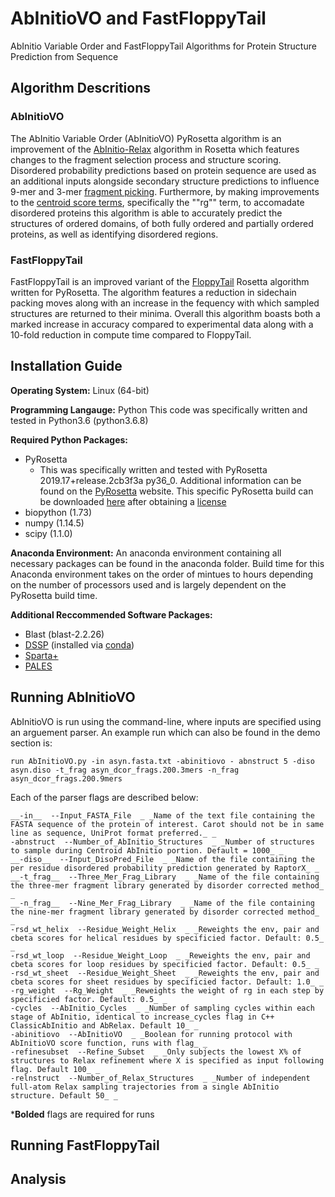# AbInitioVO and FastFloppyTail
 AbInitio Variable Order and FastFloppyTail Algorithms for Protein Structure Prediction from Sequence

## Algorithm Descritions
### AbInitioVO
The AbInitio Variable Order (AbInitioVO) PyRosetta algorithm is an improvement of the [AbInitio-Relax](https://www.rosettacommons.org/docs/latest/application_documentation/structure_prediction/abinitio-relax)
algorithm in Rosetta which features changes to the fragment selection process and structure scoring. Disordered probability predictions based on protein sequence are used as an additional inputs alongside secondary
structure predictions to influence 9-mer and 3-mer [fragment picking](https://www.rosettacommons.org/docs/latest/application_documentation/utilities/app-fragment-picker). Furthermore, by making improvements to the 
[centroid score terms](https://www.rosettacommons.org/docs/latest/rosetta_basics/scoring/centroid-score-terms), specifically the ""rg"" term, to accomadate disordered proteins this algorithm is able to accurately 
predict the structures of ordered domains, of both fully ordered and partially ordered proteins, as well as identifying disordered regions.

### FastFloppyTail
FastFloppyTail is an improved variant of the [FloppyTail](https://www.rosettacommons.org/docs/latest/application_documentation/structure_prediction/floppy-tail) Rosetta algorithm written for PyRosetta. The algorithm features 
a reduction in sidechain packing moves along with an increase in the fequency with which sampled structures are returned to their minima. Overall this algorithm boasts both a marked increase in accuracy compared to experimental 
data along with a 10-fold reduction in compute time compared to FloppyTail.

## Installation Guide
__Operating System:__ Linux (64-bit)

__Programming Langauge:__ Python
This code was specifically written and tested in Python3.6 (python3.6.8)
	
__Required Python Packages:__
- PyRosetta
	- This was specifically written and tested with PyRosetta 2019.17+release.2cb3f3a py36_0. Additional information can be found on the [PyRosetta](http://www.pyrosetta.org/) website. This specific PyRosetta build can be downloaded [here](http://www.pyrosetta.org/dow) after obtaining a [license](https://els.comotion.uw.edu/express_license_technologies/pyrosetta)
- biopython (1.73)
- numpy (1.14.5)
- scipy (1.1.0)

__Anaconda Environment:__
An anaconda environment containing all necessary packages can be found in the anaconda folder. Build time for this Anaconda environment takes on the order of mintues to hours depending on the number of processors used and is largely dependent on the PyRosetta build time.

__Additional Reccommended Software Packages:__
- Blast (blast-2.2.26)
- [DSSP](https://swift.cmbi.umcn.nl/gv/dssp/) (installed via [conda](https://anaconda.org/salilab/dssp)) 
- [Sparta+](https://spin.niddk.nih.gov/bax/software/SPARTA+/)
- [PALES](https://www3.mpibpc.mpg.de/groups/zweckstetter/_links/software_pales.htm#HuP)

## Running AbInitioVO
AbInitioVO is run using the command-line, where inputs are specified using an arguement parser. An example run which can also be found in the demo section is:
```
run AbInitioVO.py -in asyn.fasta.txt -abinitiovo - abnstruct 5 -diso asyn.diso -t_frag asyn_dcor_frags.200.3mers -n_frag asyn_dcor_frags.200.9mers
```
Each of the parser flags are described below:
```
__-in__  --Input_FASTA_File  _ _Name of the text file containing the FASTA sequence of the protein of interest. Carot should not be in same line as sequence, UniProt format preferred._ _
-abnstruct  --Number_of_AbInitio_Structures  _ _Number of structures to sample during Centroid AbInitio portion. Default = 1000_ _
__-diso__  --Input_DisoPred_File  _ _Name of the file containing the per residue disordered probability prediction generated by RaptorX_ _
__-t_frag__  --Three_Mer_Frag_Library  _ _Name of the file containing the three-mer fragment library generated by disorder corrected method_ _
__-n_frag__  --Nine_Mer_Frag_Library  _ _Name of the file containing the nine-mer fragment library generated by disorder corrected method_ _
-rsd_wt_helix  --Residue_Weight_Helix  _ _Reweights the env, pair and cbeta scores for helical residues by specificied factor. Default: 0.5_ _
-rsd_wt_loop  --Residue_Weight_Loop  _ _Reweights the env, pair and cbeta scores for loop residues by specificied factor. Default: 0.5_ _
-rsd_wt_sheet  --Residue_Weight_Sheet  _ _Reweights the env, pair and cbeta scores for sheet residues by specificied factor. Default: 1.0_ _
-rg_weight  --Rg_Weight  _ _Reweights the weight of rg in each step by specificied factor. Default: 0.5_ _
-cycles  --AbInitio_Cycles  _ _Number of sampling cycles within each stage of AbInitio, identical to increase_cycles flag in C++ ClassicAbInitio and AbRelax. Default 10_ _
-abinitiovo  --AbInitioVO  _ _Boolean for running protocol with AbInitioVO score function, runs with flag_ _
-refinesubset  --Refine_Subset  _ _Only subjects the lowest X% of structures to Relax refinement where X is specified as input following flag. Default 100_ _
-relnstruct  --Number_of_Relax_Structures  _ _Number of independent full-atom Relax sampling trajectories from a single AbInitio structure. Default 50_ _
```
*__Bolded__ flags are required for runs

## Running FastFloppyTail

## Analysis
